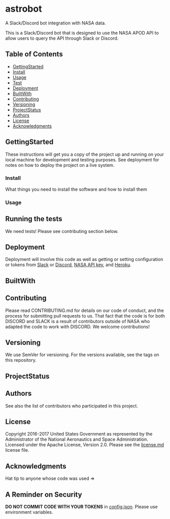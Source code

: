 # astrobot
A Slack/Discord bot integration with NASA data.

This is a Slack/Discord bot that is designed to use the NASA APOD API to allow users to query the API through Slack or Discord. 

<badges go here>
	
## Table of Contents
- [GettingStarted](#GettingStarted)
- [Install](#Install)
- [Usage](#Usage)
- [Test](#Test)
- [Deployment](#Deployment)
- [BuiltWith](#BuiltWith)
- [Contributing](#Contributing)
- [Versioning](#Versioning)
- [ProjectStatus](#ProjectStatus)
- [Authors](#Authors)
- [License](#License)
- [Acknowledgments](#Acknowledgments)

## GettingStarted
<text goes here>
	These instructions will get you a copy of the project up and running on your local machine for development and testing purposes. See deployment for notes on how to deploy the project on a live system.


### Install
What things you need to install the software and how to install them
<text goes here>

### Usage 
<text goes here>



## Running the tests
We need tests! Please see contributing section below.


## Deployment
Deployment will involve this code as well as getting or setting configuration or tokens from <a href="https://slack.com/">Slack</a> or <a href="https://discordapp.com/">Discord</a>, <a href="https://api.nasa.gov/">NASA API key</a>, and <a href="https://www.heroku.com/">Heroku</a>. 
<text goes here>

## BuiltWith
<text goes here>

## Contributing
<text goes here>
Please read CONTRIBUTING.md <need to create one> for details on our code of conduct, and the process for submitting pull requests to us. That fact that the code is for both DISCORD and SLACK is a result of contributors outside of NASA who adapted the code to work with DISCORD. We welcome contributions!

## Versioning
We use SemVer for versioning. For the versions available, see the tags on this repository.

## ProjectStatus

## Authors
<original authors>
See also the list of contributors who participated in this project.

## License
Copyright 2016-2017 United States Government as represented by the Administrator of the National Aeronautics and Space Administration. Licensed under the Apache License, Version 2.0. 
Please see the <a href="https://github.com/nasa/astrobot/blob/master/license.md">license.md</a> license file.

## Acknowledgments
Hat tip to anyone whose code was used => <text goes here>

## A Reminder on Security
<b>DO NOT COMMIT CODE WITH YOUR TOKENS</b> in <a href="https://github.com/nasa/astrobot/blob/master/config.json">config.json</a>. Please use environment variables. 

